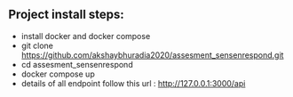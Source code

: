 ## Project install steps: ##
* install docker and docker compose
* git clone https://github.com/akshaybhuradia2020/assesment_sensenrespond.git
* cd assesment_sensenrespond
* docker compose up
* details of all endpoint follow this url : http://127.0.0.1:3000/api


